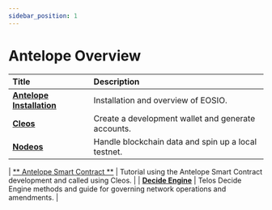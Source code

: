 ```yaml
---
sidebar_position: 1
---
```



# Antelope Overview

| Title | Description |
| :--- | :--- |
| [**Antelope Installation**](getting_started_eosio.md) | Installation and overview of EOSIO. |
| [**Cleos**](cleos.md) | Create a development wallet and generate accounts. |
| [**Nodeos**](nodeos.md) | Handle blockchain data and spin up a local testnet. |

| [** Antelope Smart Contract **](hello_world.md) | Tutorial using the Antelope Smart Contract development and called using Cleos. |
| [**Decide Engine**](decide_engine.md) | Telos Decide Engine methods and guide for governing network operations and amendments.  |